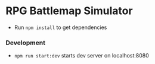 # RPG Battlemap Simulator

* Run `npm install` to get dependencies

### Development

* `npm run start:dev` starts dev server on localhost:8080
